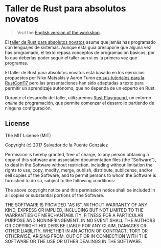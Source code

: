 # Taller de Rust para absolutos novatos

> Visit the [English version of the workshop](../en/).

El [taller de Rust para absolutos novatos](https://delapuente.github.io/rust-workshop/es) asume que jamás has programado con lenguajes de sistemas. Aunque esta guía presupone que alguna vez has programado, el texto repasa conceptos de programación básicos, por lo que deberías poder seguir el taller aun si es la primera vez que programas.

El taller de Rust para absolutos novatos está basado en los ejercicios propuestos por Niko Matsakis y Aaron Turon [en sus tutoriales para la RustConf17](http://www.rust-tutorials.com/RustConf17/) pero las presentaciones han sido adaptadas a texto para permitir un aprendizaje autónomo, que no dependa de un experto en Rust.

Durante el desarrollo del taller, utilizaremos [Rust Playground](https://play.rust-lang.org/), un entorno _online_ de programación, que permite comenzar el desarrollo partiendo de ninguna configuración.

## License

The MIT License (MIT)

Copyright (c) 2017 Salvador de la Puente González

Permission is hereby granted, free of charge, to any person obtaining a copy
of this software and associated documentation files (the "Software"), to deal
in the Software without restriction, including without limitation the rights
to use, copy, modify, merge, publish, distribute, sublicense, and/or sell
copies of the Software, and to permit persons to whom the Software is
furnished to do so, subject to the following conditions:

The above copyright notice and this permission notice shall be included in
all copies or substantial portions of the Software.

THE SOFTWARE IS PROVIDED "AS IS", WITHOUT WARRANTY OF ANY KIND, EXPRESS OR
IMPLIED, INCLUDING BUT NOT LIMITED TO THE WARRANTIES OF MERCHANTABILITY,
FITNESS FOR A PARTICULAR PURPOSE AND NONINFRINGEMENT. IN NO EVENT SHALL THE
AUTHORS OR COPYRIGHT HOLDERS BE LIABLE FOR ANY CLAIM, DAMAGES OR OTHER
LIABILITY, WHETHER IN AN ACTION OF CONTRACT, TORT OR OTHERWISE, ARISING FROM,
OUT OF OR IN CONNECTION WITH THE SOFTWARE OR THE USE OR OTHER DEALINGS IN
THE SOFTWARE.
